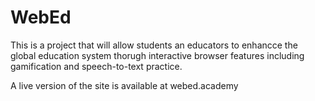# WebEd

This is a project that will allow students an educators to enhancce the global education system thorugh interactive browser features including gamification and speech-to-text practice. 

A live version of the site is available at webed.academy
